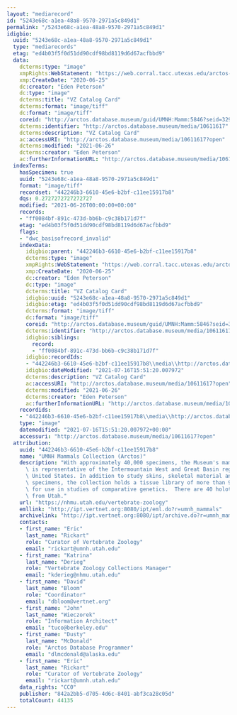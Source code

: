 ```yaml
---
layout: "mediarecord"
id: "5243e68c-a1ea-48a8-9570-2971a5c849d1"
permalink: "/5243e68c-a1ea-48a8-9570-2971a5c849d1"
idigbio:
  uuid: "5243e68c-a1ea-48a8-9570-2971a5c849d1"
  type: "mediarecords"
  etag: "ed4b03f5f0d51dd90cdf98bd8119d6d67acfbbd9"
  data:
    dcterms:type: "image"
    xmpRights:WebStatement: "https://web.corral.tacc.utexas.edu/arctos-s3/epeterson/2020-06-25/VZ_CardCatalog5846.tif"
    xmp:CreateDate: "2020-06-25"
    dc:creator: "Eden Peterson"
    dc:type: "image"
    dcterms:title: "VZ Catalog Card"
    dcterms:format: "image/tiff"
    dc:format: "image/tiff"
    coreid: "http://arctos.database.museum/guid/UMNH:Mamm:5846?seid=3293078"
    dcterms:identifier: "http://arctos.database.museum/media/10611617"
    dcterms:description: "VZ Catalog Card"
    ac:accessURI: "http://arctos.database.museum/media/10611617?open"
    dcterms:modified: "2021-06-26"
    dcterms:creator: "Eden Peterson"
    ac:furtherInformationURL: "http://arctos.database.museum/media/10611617"
  indexTerms:
    hasSpecimen: true
    uuid: "5243e68c-a1ea-48a8-9570-2971a5c849d1"
    format: "image/tiff"
    recordset: "442246b3-6610-45e6-b2bf-c11ee15917b8"
    dqs: 0.2727272727272727
    modified: "2021-06-26T00:00:00+00:00"
    records:
    - "ff0084bf-891c-473d-bb6b-c9c38b171d7f"
    etag: "ed4b03f5f0d51dd90cdf98bd8119d6d67acfbbd9"
    flags:
    - "dwc_basisofrecord_invalid"
    indexData:
      idigbio:parent: "442246b3-6610-45e6-b2bf-c11ee15917b8"
      dcterms:type: "image"
      xmpRights:WebStatement: "https://web.corral.tacc.utexas.edu/arctos-s3/epeterson/2020-06-25/VZ_CardCatalog5846.tif"
      xmp:CreateDate: "2020-06-25"
      dc:creator: "Eden Peterson"
      dc:type: "image"
      dcterms:title: "VZ Catalog Card"
      idigbio:uuid: "5243e68c-a1ea-48a8-9570-2971a5c849d1"
      idigbio:etag: "ed4b03f5f0d51dd90cdf98bd8119d6d67acfbbd9"
      dcterms:format: "image/tiff"
      dc:format: "image/tiff"
      coreid: "http://arctos.database.museum/guid/UMNH:Mamm:5846?seid=3293078"
      dcterms:identifier: "http://arctos.database.museum/media/10611617"
      idigbio:siblings:
        record:
        - "ff0084bf-891c-473d-bb6b-c9c38b171d7f"
      idigbio:recordIds:
      - "442246b3-6610-45e6-b2bf-c11ee15917b8\\media\\http://arctos.database.museum/media/10611617"
      idigbio:dateModified: "2021-07-16T15:51:20.007972"
      dcterms:description: "VZ Catalog Card"
      ac:accessURI: "http://arctos.database.museum/media/10611617?open"
      dcterms:modified: "2021-06-26"
      dcterms:creator: "Eden Peterson"
      ac:furtherInformationURL: "http://arctos.database.museum/media/10611617"
    recordids:
    - "442246b3-6610-45e6-b2bf-c11ee15917b8\\media\\http://arctos.database.museum/media/10611617"
    type: "image"
    datemodified: "2021-07-16T15:51:20.007972+00:00"
    accessuri: "http://arctos.database.museum/media/10611617?open"
  attribution:
    uuid: "442246b3-6610-45e6-b2bf-c11ee15917b8"
    name: "UMNH Mammals Collection (Arctos)"
    description: "With approximately 40,000 specimens, the Museum's mammal collection\
      \ is representative of the Intermountain West and Great Basin regions of the\
      \ United States. In addition to study skins, skeletal material and fluid preserved\
      \ specimens, the collection holds a tissue library of more than 9,000 samples\
      \ for use in studies of comparative genetics.  There are 40 holotypes of subspecies\
      \ from Utah."
    url: "https://nhmu.utah.edu/vertebrate-zoology"
    emllink: "http://ipt.vertnet.org:8080/ipt/eml.do?r=umnh_mammals"
    archivelink: "http://ipt.vertnet.org:8080/ipt/archive.do?r=umnh_mammals"
    contacts:
    - first_name: "Eric"
      last_name: "Rickart"
      role: "Curator of Vertebrate Zoology"
      email: "rickart@umnh.utah.edu"
    - first_name: "Katrina"
      last_name: "Derieg"
      role: "Vertebrate Zoology Collections Manager"
      email: "kderieg@nhmu.utah.edu"
    - first_name: "David"
      last_name: "Bloom"
      role: "Coordinator"
      email: "dbloom@vertnet.org"
    - first_name: "John"
      last_name: "Wieczorek"
      role: "Information Architect"
      email: "tuco@berkeley.edu"
    - first_name: "Dusty"
      last_name: "McDonald"
      role: "Arctos Database Programmer"
      email: "dlmcdonald@alaska.edu"
    - first_name: "Eric"
      last_name: "Rickart"
      role: "Curator of Vertebrate Zoology"
      email: "rickart@umnh.utah.edu"
    data_rights: "CC0"
    publisher: "842a2bb5-d705-4d6c-8401-abf3ca28c05d"
    totalCount: 44135
---
```

